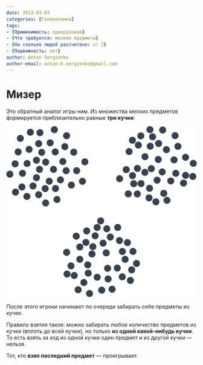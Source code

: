 ```yaml
---
date: 2013-03-03
categories: [Головоломка]
tags:
- {Применимость: одноразовая}
- {Что требуется: мелкие предметы}
- {На сколько людей рассчитано: от 2}
- {Подвижность: нет}
author: Anton Sergienko
author-email: anton.b.sergienko@gmail.com
---
```


# Мизер

Это обратный аналог игры ним. Из множества мелких предметов формируется приблизительно равные **три кучки**:

![Три кучки мелких предметов](img/game.svg)

После этого игроки начинают по очереди забирать себе предметы из кучек.

Правило взятия такое: можно забирать любое количество предметов из кучки (вплоть до всей кучки), но только **из одной какой-нибудь кучки**. То есть взять за ход из одной кучки один предмет и из другой кучки — нельзя.

Тот, кто **взял последний предмет** — проигрывает.
